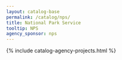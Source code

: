```yaml
---
layout: catalog-base
permalink: /catalog/nps/
title: National Park Service
tooltip: NPS
agency_sponsor: nps
---
```


{% include catalog-agency-projects.html %}